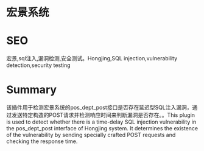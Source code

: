 # 宏景系统
# SEO
宏景,sql注入,漏洞检测,安全测试。Hongjing,SQL injection,vulnerability detection,security testing
# Summary
该插件用于检测宏景系统的pos_dept_post接口是否存在延迟型SQL注入漏洞，通过发送特定构造的POST请求并检测响应时间来判断漏洞是否存在。。This plugin is used to detect whether there is a time-delay SQL injection vulnerability in the pos_dept_post interface of Hongjing system. It determines the existence of the vulnerability by sending specially crafted POST requests and checking the response time.

